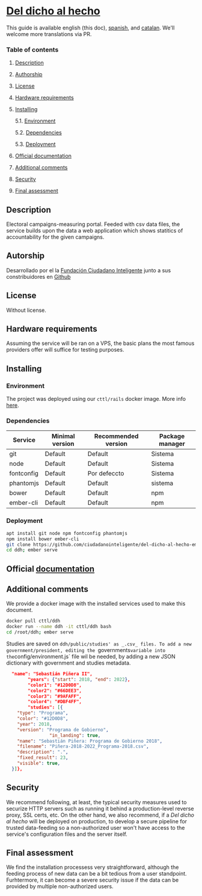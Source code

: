 # [Del dicho al hecho](https://github.com/ciudadanointeligente/del-dicho-al-hecho-ember) 

This guide is available english (this doc), [spanish](../README.md), and [catalan](vlc.md). We'll welcome more translations via PR.

### Table of contents
1. [ Description ](#desc)
2. [ Authorship ](#authorship)
3. [ License ](#license)
4. [ Hardware requirements ](#reqs)
5. [ Installing ](#install)

	5.1. [ Environment ](#env) 
	
	5.2. [ Dependencies ](#deps)
	
	5.3. [ Deployment ](#deploy)


	
6. [ Official documentation ](#docs)
7. [ Additional comments ](#comms)
8. [ Security ](#sec)
9. [ Final assessment ](#val)

<a name="desc"></a>
## Description

Electoral campaigns-measuring portal. Feeded with csv data files, the service builds
upon the data a web application which shows statitics of accountability for the given
campaigns.


<a name="authorship"></a>
## Autorship

Desarrollado por el la [Fundación Ciudadano Inteligente](https://ciudadaniai.org/) junto a sus constribuidores en [Github](https://github.com/ciudadanointeligente/del-dicho-al-hecho-ember)
<a name="license"></a>
## License

Without license.

<a name="reqs"></a>
## Hardware requirements

Assuming the service will be ran on a VPS, the basic plans the most famous providers offer will suffice for testing purposes.


<a name="install"></a>
## Installing

<a name="env"></a>
### Environment

The project was deployed using our `cttl/rails` docker image. More info [here](https://github.com/cttlrepository/cttl/meta).

<a name="deps"></a>
### Dependencies

|Service|Minimal version|Recommended version|Package manager|
|--------|--------------|-------------------|------------------|
|git|Default|Default|Sistema|
|node|Default|Default|Sistema|
|fontconfig|Default|Por defeccto|Sistema|
|phantomjs|Default|Default|sistema
|bower|Default|Default|npm|
|ember-cli|Default|Default|npm


<a name="deploy"></a>
### Deployment
```bash
apt install git node npm fontconfig phantomjs
npm install bower ember-cli
git clone https://github.com/ciudadanointeligente/del-dicho-al-hecho-ember ddh
cd ddh; ember serve
```

<a name="docs"></a>
## Official [documentation](https://github.com/ciudadanointeligente/del-dicho-al-hecho-ember)
<a name="comms"></a>


## Additional comments

We provide a docker image with the installed services used to make this document.


```bash
docker pull cttl/ddh
docker run --name ddh -it cttl/ddh bash
cd /root/ddh; ember serve
```

Studies are saved on `ddh/public/studies' as _.csv_ files. To add a new government/president,
editing the `governments` variable into the `config/environment.js` file wil be needed, by adding
a new JSON dictionary with government and studies metadata.


```json
  "name": "Sebastián Piñera II",
        "years": {"start": 2018, "end": 2022},
        "color1": "#12D0D8",
        "color2": "#66DEE3",
        "color3": "#9AFAFF",
        "color4": "#DBF4FF",
        "studies": [{
    "type": "Programa",
    "color": "#12D0D8",
    "year": 2018,
    "version": "Programa de Gobierno",
                "in_landing": true,
    "name": "Sebastián Piñera: Programa de Gobierno 2018",
    "filename": "Piñera-2018-2022_Programa-2018.csv",
    "description": ".",
    "fixed_result": 23,
    "visible": true,
  }]},

```

<a name="sec"></a>
## Security

We recommend following, at least, the typical security measures used to securize
HTTP servers such as running it behind a production-level reverse proxy, SSL certs, etc. On the other hand,
we also recommend, if a _Del dicho al hecho_ will be deployed on production, to develop
a secure pipeline for trusted data-feeding so a non-authorized user won't have access
to the service's configuration files and the server itself.

<a name="val"></a>
## Final assessment

We find the installation processess very straightforward, although the feeding process
of new data can be a bit tedious from a user standpoint. Furhtermore, it can become a severe
security issue if the data can be provided by multiple non-authorized users.
